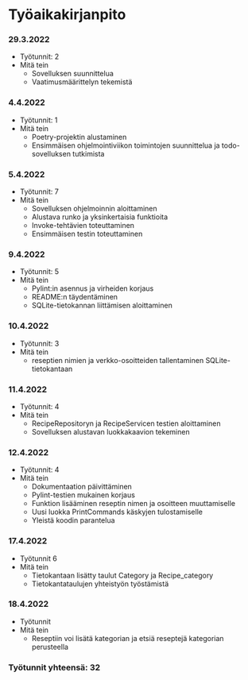 # Työaikakirjanpito

### 29.3.2022
- Työtunnit: 2
- Mitä tein
  - Sovelluksen suunnittelua
  - Vaatimusmäärittelyn tekemistä

### 4.4.2022
- Työtunnit: 1
- Mitä tein
  - Poetry-projektin alustaminen
  - Ensimmäisen ohjelmointiviikon toimintojen suunnittelua ja todo-sovelluksen tutkimista

### 5.4.2022
- Työtunnit: 7
- Mitä tein
  - Sovelluksen ohjelmoinnin aloittaminen
  - Alustava runko ja yksinkertaisia funktioita
  - Invoke-tehtävien toteuttaminen
  - Ensimmäisen testin toteuttaminen

### 9.4.2022
- Työtunnit: 5
- Mitä tein
  - Pylint:in asennus ja virheiden korjaus
  - README:n täydentäminen
  - SQLite-tietokannan liittämisen aloittaminen

### 10.4.2022
- Työtunnit: 3
- Mitä tein
  - reseptien nimien ja verkko-osoitteiden tallentaminen SQLite-tietokantaan

### 11.4.2022
- Työtunnit: 4
- Mitä tein
  - RecipeRepositoryn ja RecipeServicen testien aloittaminen
  - Sovelluksen alustavan luokkakaavion tekeminen

### 12.4.2022
- Työtunnit: 4
- Mitä tein
  - Dokumentaation päivittäminen
  - Pylint-testien mukainen korjaus
  - Funktion lisääminen reseptin nimen ja osoitteen muuttamiselle
  - Uusi luokka PrintCommands käskyjen tulostamiselle
  - Yleistä koodin parantelua

### 17.4.2022
- Työtunnit 6
- Mitä tein
  - Tietokantaan lisätty taulut Category ja Recipe_category
  - Tietokantataulujen yhteistyön työstämistä

### 18.4.2022
- Työtunnit
- Mitä tein
  - Reseptiin voi lisätä kategorian ja etsiä reseptejä kategorian perusteella

### Työtunnit yhteensä: 32
